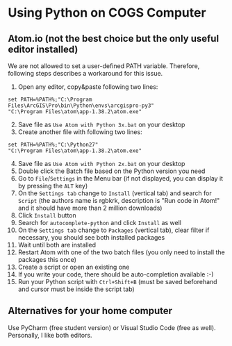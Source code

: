 # Using Python on COGS Computer
## Atom.io (not the best choice but the only useful editor installed)
We are not allowed to set a user-defined PATH variable. Therefore, following steps describes a workaround for this issue.
1. Open any editor, copy&paste following two lines:
```
set PATH=%PATH%;"C:\Program Files\ArcGIS\Pro\bin\Python\envs\arcgispro-py3"
"C:\Program Files\atom\app-1.38.2\atom.exe"
```
2. Save file as `Use Atom with Python 3x.bat` on your desktop
3. Create another file with following two lines:
```
set PATH=%PATH%;"C:\Python27"
"C:\Program Files\atom\app-1.38.2\atom.exe"
```
4. Save file as `Use Atom with Python 2x.bat` on your desktop
5. Double click the Batch file based on the Python version you need
6. Go to `File`/`Settings` in the Menu bar (if not displayed, you can display it by pressing the `ALT` key)
7. On the `Settings tab` change to `Install` (vertical tab) and search for `Script` (the authors name is rgbkrk, description is "Run code in Atom!" and it should have more than 2 million downloads)
8. Click `Install` button
9. Search for `autocomplete-python` and click `Install` as well
10. On the `Settings tab` change to `Packages` (vertical tab), clear filter if necessary, you should see both installed packages
11. Wait until both are installed
12. Restart Atom with one of the two batch files (you only need to install the packages this once)
13. Create a script or open an existing one
14. If you write your code, there should be auto-completion available :-)
15. Run your Python script with `Ctrl+Shift+B` (must be saved beforehand and cursor must be inside the script tab)

## Alternatives for your home computer
Use PyCharm (free student version) or Visual Studio Code (free as well). Personally, I like both editors.
